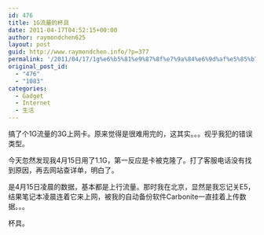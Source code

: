 ```yaml
---
id: 476
title: 1G流量的杯具
date: 2011-04-17T04:52:15+00:00
author: raymondchen625
layout: post
guid: http://www.raymondchen.info/?p=377
permalink: '/2011/04/17/1g%e6%b5%81%e9%87%8f%e7%9a%84%e6%9d%af%e5%85%b7/'
original_post_id:
  - "476"
  - "1083"
categories:
  - Gadget
  - Internet
  - 生活
---
```

搞了个1G流量的3G上网卡。原来觉得是很难用完的，这其实。。。视乎我犯的错误类型。

今天忽然发现我4月15日用了1.1G，第一反应是卡被克隆了。打了客服电话没有找到原因，再去网站查详单，明白了。

是4月15日凌晨的数据，基本都是上行流量。那时我在北京，显然是我忘记关E5，结果笔记本凌晨连着它来上网，被我的自动备份软件Carbonite一直挂着上传数据。。。

杯具。